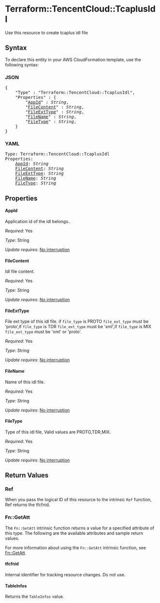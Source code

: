 # Terraform::TencentCloud::TcaplusIdl

Use this resource to create tcaplus idl file

## Syntax

To declare this entity in your AWS CloudFormation template, use the following syntax:

### JSON

<pre>
{
    "Type" : "Terraform::TencentCloud::TcaplusIdl",
    "Properties" : {
        "<a href="#appid" title="AppId">AppId</a>" : <i>String</i>,
        "<a href="#filecontent" title="FileContent">FileContent</a>" : <i>String</i>,
        "<a href="#fileexttype" title="FileExtType">FileExtType</a>" : <i>String</i>,
        "<a href="#filename" title="FileName">FileName</a>" : <i>String</i>,
        "<a href="#filetype" title="FileType">FileType</a>" : <i>String</i>,
    }
}
</pre>

### YAML

<pre>
Type: Terraform::TencentCloud::TcaplusIdl
Properties:
    <a href="#appid" title="AppId">AppId</a>: <i>String</i>
    <a href="#filecontent" title="FileContent">FileContent</a>: <i>String</i>
    <a href="#fileexttype" title="FileExtType">FileExtType</a>: <i>String</i>
    <a href="#filename" title="FileName">FileName</a>: <i>String</i>
    <a href="#filetype" title="FileType">FileType</a>: <i>String</i>
</pre>

## Properties

#### AppId

Application id of the idl belongs..

_Required_: Yes

_Type_: String

_Update requires_: [No interruption](https://docs.aws.amazon.com/AWSCloudFormation/latest/UserGuide/using-cfn-updating-stacks-update-behaviors.html#update-no-interrupt)

#### FileContent

Idl file content.

_Required_: Yes

_Type_: String

_Update requires_: [No interruption](https://docs.aws.amazon.com/AWSCloudFormation/latest/UserGuide/using-cfn-updating-stacks-update-behaviors.html#update-no-interrupt)

#### FileExtType

File ext type of this idl file. if `file_type` is PROTO  `file_ext_type` must be 'proto',if `file_type` is TDR  `file_ext_type` must be 'xml',if `file_type` is MIX  `file_ext_type` must be 'xml' or 'proto'.

_Required_: Yes

_Type_: String

_Update requires_: [No interruption](https://docs.aws.amazon.com/AWSCloudFormation/latest/UserGuide/using-cfn-updating-stacks-update-behaviors.html#update-no-interrupt)

#### FileName

Name of this idl file.

_Required_: Yes

_Type_: String

_Update requires_: [No interruption](https://docs.aws.amazon.com/AWSCloudFormation/latest/UserGuide/using-cfn-updating-stacks-update-behaviors.html#update-no-interrupt)

#### FileType

Type of this idl file, Valid values are PROTO,TDR,MIX.

_Required_: Yes

_Type_: String

_Update requires_: [No interruption](https://docs.aws.amazon.com/AWSCloudFormation/latest/UserGuide/using-cfn-updating-stacks-update-behaviors.html#update-no-interrupt)

## Return Values

### Ref

When you pass the logical ID of this resource to the intrinsic `Ref` function, Ref returns the tfcfnid.

### Fn::GetAtt

The `Fn::GetAtt` intrinsic function returns a value for a specified attribute of this type. The following are the available attributes and sample return values.

For more information about using the `Fn::GetAtt` intrinsic function, see [Fn::GetAtt](https://docs.aws.amazon.com/AWSCloudFormation/latest/UserGuide/intrinsic-function-reference-getatt.html).

#### tfcfnid

Internal identifier for tracking resource changes. Do not use.

#### TableInfos

Returns the <code>TableInfos</code> value.

